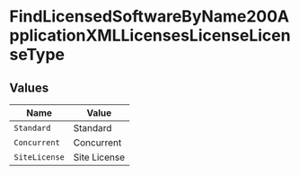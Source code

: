 # FindLicensedSoftwareByName200ApplicationXMLLicensesLicenseLicenseType


## Values

| Name          | Value         |
| ------------- | ------------- |
| `Standard`    | Standard      |
| `Concurrent`  | Concurrent    |
| `SiteLicense` | Site License  |
